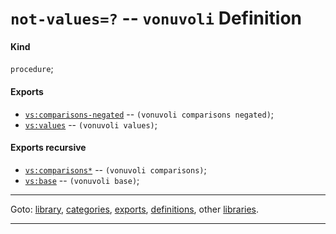 

<a id='definition__vonuvoli__not-values_3d_3f'></a>

# `not-values=?` -- `vonuvoli` Definition


<a id='definition__vonuvoli__not-values_3d_3f__kind'></a>

#### Kind

`procedure`;


<a id='definition__vonuvoli__not-values_3d_3f__exports'></a>

#### Exports

 * [`vs:comparisons-negated`](../../vonuvoli/exports/vs_3a_comparisons-negated.md#export__vonuvoli__vs_3a_comparisons-negated) -- `(vonuvoli comparisons negated)`;
 * [`vs:values`](../../vonuvoli/exports/vs_3a_values.md#export__vonuvoli__vs_3a_values) -- `(vonuvoli values)`;


<a id='definition__vonuvoli__not-values_3d_3f__exports-recursive'></a>

#### Exports recursive

 * [`vs:comparisons*`](../../vonuvoli/exports/vs_3a_comparisons_2a.md#export__vonuvoli__vs_3a_comparisons_2a) -- `(vonuvoli comparisons)`;
 * [`vs:base`](../../vonuvoli/exports/vs_3a_base.md#export__vonuvoli__vs_3a_base) -- `(vonuvoli base)`;

----

Goto: [library](../../vonuvoli/_index.md#library__vonuvoli), [categories](../../vonuvoli/categories/_index.md#toc__vonuvoli__categories), [exports](../../vonuvoli/exports/_index.md#toc__vonuvoli__exports), [definitions](../../vonuvoli/definitions/_index.md#toc__vonuvoli__definitions), other [libraries](../../_libraries.md#toc__libraries).

----

